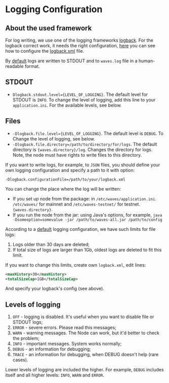 # Logging Configuration

## About the used framework

For log writing, we use one of the logging frameworks [logback](https://logback.qos.ch/documentation.html). For the logback correct work, it needs the right configuration, [here](https://logback.qos.ch/manual/configuration.html) you can see how to configure the [logback.xml](https://github.com/wavesplatform/Waves/blob/master/node/src/main/resources/logback.xml) file.

By [default](https://github.com/wavesplatform/Waves/blob/master/node/src/main/resources/logback.xml) logs are written to STDOUT and to `waves.log` file in a human-readable format.

## STDOUT

* `Dlogback.stdout.level={LEVEL_OF_LOGGING}`. The default level for STDOUT is `INFO`. To change the level of logging, add this line to your `application.ini`.
For the available levels, see below.



## Files

* `-Dlogback.file.level={LEVEL_OF_LOGGING}`. The default level is `DEBUG`. To Change the level of logging, see below.
* `-Dlogback.file.directory=/path/to/directory/for/logs`. The default directory is `{waves.directory}/log`. Changes the directory for logs. Note, the node must have rights to write files to this directory.

If you want to write logs, for example, to `JSON` files, you should define your own logging configuration and specify a path to it with option:

```
-Dlogback.configurationFile=/path/to/your/logback.xml
```

You can change the place where the log will be written:

* If you set up node from the package: in `/etc/waves/application.ini`.
`/etc/waves/` for mainnet and `/etc/waves-testnet/` for testnet. `{waves.directory}`.
* If you run the node from the jar: using Java's options, for example, `java -Dsomeoption=somevalue -jar /path/to/waves-all.jar /path/to/config`

According to a [default](https://github.com/wavesplatform/Waves/blob/master/node/src/main/resources/logback.xml) logging configuration, we have such limits for file logs:  
1. Logs older than 30 days are deleted;  
2. If total size of logs are larger than 1Gb, oldest logs are deleted to fit this limit.

If you want to change this limits, create own `logback.xml`, edit lines:

```xml
<maxHistory>30</maxHistory>
<totalSizeCap>1GB</totalSizeCap>
```

And specify your logback's config \(see above\).

## Levels of logging

1. `OFF` - logging is disabled. It's useful when you want to disable file or STDOUT logs;
2. `ERROR` - severe errors. Please read this messages; 
3. `WARN` - warning messages. The Node can work, but it'd better to check the problem;
4. `INFO` - important messages. System works normally;
5. `DEBUG` - an information for debugging;
6. `TRACE` - an information for debugging, when DEBUG doesn't help \(rare cases\).

Lower levels of logging are included the higher. For example, `DEBUG` includes itself and all higher levels: `INFO`, `WARN` and `ERROR`.

